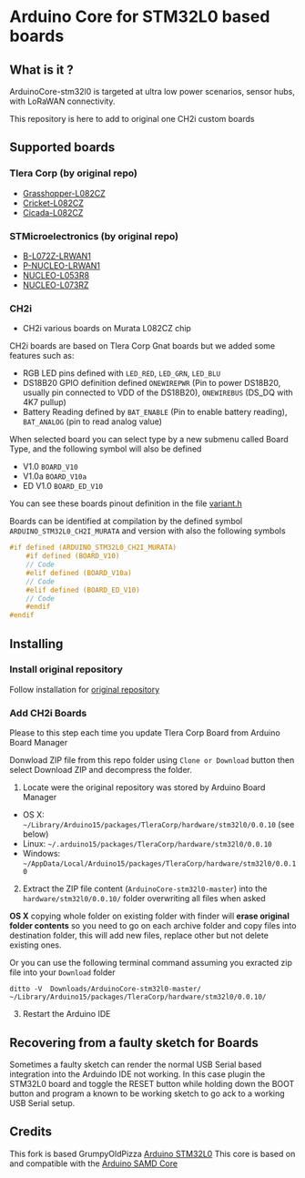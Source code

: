 # Arduino Core for STM32L0 based boards 

## What is it ?

ArduinoCore-stm32l0 is targeted at ultra low power scenarios, sensor hubs, with LoRaWAN connectivity.

This repository is here to add to original one CH2i custom boards

## Supported boards

### Tlera Corp (by original repo)
 * [Grasshopper-L082CZ](https://www.tindie.com/products/TleraCorp/grasshopper-lora-development-board)
 * [Cricket-L082CZ](https://www.tindie.com/products/TleraCorp/cricket-lorawangnss-asset-tracker)
 * [Cicada-L082CZ](https://www.tindie.com/products/TleraCorp/lorasensortile)

### STMicroelectronics (by original repo)
 * [B-L072Z-LRWAN1](http://www.st.com/en/evaluation-tools/b-l072z-lrwan1.html)
 * [P-NUCLEO-LRWAN1](http://www.st.com/en/evaluation-tools/p-nucleo-lrwan1.html)
 * [NUCLEO-L053R8](http://www.st.com/en/evaluation-tools/nucleo-l053r8.html)
 * [NUCLEO-L073RZ](http://www.st.com/en/evaluation-tools/nucleo-l073rz.html)

### CH2i
 * CH2i various boards on Murata L082CZ chip
 
CH2i boards are based on Tlera Corp Gnat boards but we added some features such as: 

- RGB LED pins defined with ```LED_RED```, ```LED_GRN```, ```LED_BLU```
- DS18B20 GPIO definition defined ```ONEWIREPWR``` (Pin to power DS18B20, usually pin connected to VDD of the DS18B20), ```ONEWIREBUS``` (DS_DQ with 4K7 pullup)
- Battery Reading defined by ```BAT_ENABLE``` (Pin to enable battery reading), ```BAT_ANALOG``` (pin to read analog value)

When selected board you can select type by a new submenu called Board Type, and the following symbol will also be defined

- V1.0 ```BOARD_V10```
- V1.0a ```BOARD_V10a```
- ED V1.0 ```BOARD_ED_V10```

You can see these boards pinout definition in the file [variant.h](https://github.com/ch2i/ArduinoCore-stm32l0/blob/master/variants/CH2i-Murata-L082CZ/variant.h#L187-L300)

Boards can be identified at compilation by the defined symbol ```ARDUINO_STM32L0_CH2I_MURATA``` and version with also the following symbols

```cpp
#if defined (ARDUINO_STM32L0_CH2I_MURATA)
	#if defined (BOARD_V10) 
	// Code
	#elif defined (BOARD_V10a)
	// Code
	#elif defined (BOARD_ED_V10)
	// Code
	#endif
#endif
```

## Installing

### Install original repository

Follow installation for [original repository](https://github.com/GrumpyOldPizza/ArduinoCore-stm32l0)

### Add CH2i Boards 

Please to this step each time you update Tlera Corp Board from Arduino Board Manager

Donwload ZIP file from this repo folder using `Clone or Download` button then select Download ZIP and decompress the folder.

 1. Locate were the original repository was stored by Arduino Board Manager
  * OS X: ```~/Library/Arduino15/packages/TleraCorp/hardware/stm32l0/0.0.10``` (see below)
  * Linux: ```~/.arduino15/packages/TleraCorp/hardware/stm32l0/0.0.10```
  * Windows: ```~/AppData/Local/Arduino15/packages/TleraCorp/hardware/stm32l0/0.0.10```
 2. Extract the ZIP file content (```ArduinoCore-stm32l0-master```) into the ```hardware/stm32l0/0.0.10/``` folder overwriting all files when asked

**OS X** copying whole folder on existing folder with finder will **erase original folder contents** so you need to go on each archive folder and copy files into destination folder, this will add new files, replace other but not delete existing ones.

Or you can use the following terminal command assuming you exracted zip file into your `Download` folder

```ditto -V  Downloads/ArduinoCore-stm32l0-master/ ~/Library/Arduino15/packages/TleraCorp/hardware/stm32l0/0.0.10/``` 

 3. Restart the Arduino IDE


## Recovering from a faulty sketch for Boards

 Sometimes a faulty sketch can render the normal USB Serial based integration into the Arduindo IDE not working. In this case plugin the STM32L0 board and toggle the RESET button while holding down the BOOT button and program a known to be working sketch to go ack to a working USB Serial setup.

## Credits

This fork is based GrumpyOldPizza [Arduino STM32L0](https://github.com/GrumpyOldPizza/ArduinoCore-stm32l0)
This core is based on and compatible with the [Arduino SAMD Core](https://github.com/arduino/ArduinoCore-samd)

